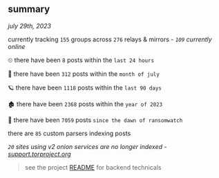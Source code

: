 
## summary
_july 29th, 2023_

currently tracking `155` groups across `276` relays & mirrors - _`109` currently online_

⏲ there have been `8` posts within the `last 24 hours`

🦈 there have been `312` posts within the `month of july`

🪐 there have been `1118` posts within the `last 90 days`

🏚 there have been `2368` posts within the `year of 2023`

🦕 there have been `7059` posts `since the dawn of ransomwatch`

there are `85` custom parsers indexing posts

_`20` sites using v2 onion services are no longer indexed - [support.torproject.org](https://support.torproject.org/onionservices/v2-deprecation/)_

> see the project [README](https://github.com/joshhighet/ransomwatch#ransomwatch--) for backend technicals
